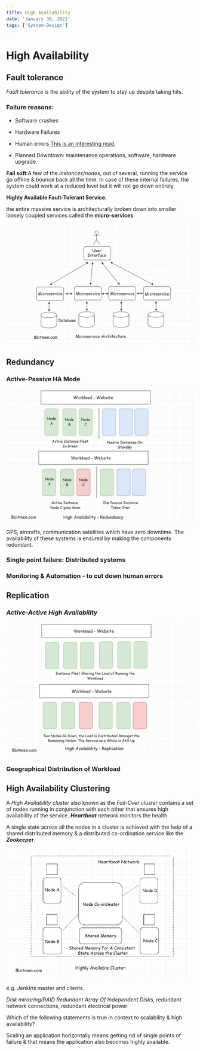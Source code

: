 ```yaml
---
title: High Availability
date: 'January 30, 2022'
tags: ['System-Design']
---
```

# High Availability

## Fault tolerance

*Fault tolerance* is the ability of the system to stay up despite taking hits.

### Failure reasons:

- Software crashes

- Hardware Failures

- Human errors [This is an interesting read](https://thenextweb.com/google/2017/08/28/google-japan-internet-blackout/).

- Planned Downtown: maintenance operations, software, hardware upgrade.

**Fail soft**:A few of the *instances/nodes*, out of several, running the service go offline & bounce back all the time. In case of these internal failures, the system could work at a reduced level but it will not go down entirely.

**Highly Available Fault-Tolerant Service.**

the entire massive service is architecturally broken down into smaller loosely coupled services called the **micro-services**

![micro-service-scale.jpeg](micro-service-scale.jpeg)

## Redundancy

### Active-Passive HA Mode

![high-availability.jpeg](high-availability.jpeg)

GPS, aircrafts, communication satellites which have zero downtime. The availability of these systems is ensured by making the components redundant.

### Single point failure: Distributed systems

### Monitoring & Automation - to cut down human errors

## Replication

### ***Active-Active High Availability***

![HA-replication.jpeg](HA-replication.jpeg)

### Geographical Distribution of Workload

## High Availability Clustering

A *High Availability cluster* also known as the *Fail-Over cluster* contains a set of nodes running in conjunction with each other that ensures high availability of the service. ***Heartbeat** network* monitors the health.

A single state across all the nodes in a cluster is achieved with the help of a shared distributed memory & a distributed co-ordination service like the ***Zookeeper***.

![HA-cluster.jpeg](HA-cluster.jpeg)

e.g. Jenkins master and clients.

*Disk mirroring/RAID Redundant Array Of Independent Disks*, redundant network connections, redundant electrical power

Which of the following statements is true in context to scalability & high availability?

Scaling an application horizontally means getting rid of single points of failure & that means the application also becomes highly available.
